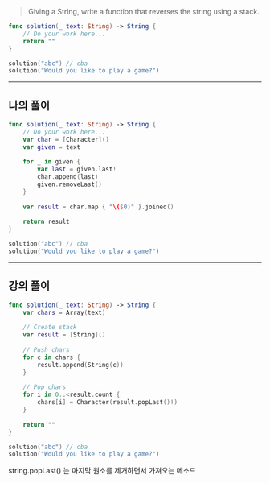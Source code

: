 
> Giving a String, write a function that reverses the string using a stack.

```swift
func solution(_ text: String) -> String {
	// Do your work here...
	return ""
}

solution("abc") // cba
solution("Would you like to play a game?")
```


---
## 나의 풀이

```swift
func solution(_ text: String) -> String {
    // Do your work here...
    var char = [Character]()    
    var given = text
    
    for _ in given {
        var last = given.last!
        char.append(last)
        given.removeLast()
    }
    
    var result = char.map { "\($0)" }.joined()
    
    return result
}

solution("abc") // cba
solution("Would you like to play a game?")
```

---

## 강의 풀이

```swift
func solution(_ text: String) -> String {
	var chars = Array(text)
	
	// Create stack
	var result = [String]()
	
	// Push chars
	for c in chars {
		result.append(String(c))
	}
	
	// Pop chars
	for i in 0..<result.count {
		chars[i] = Character(result.popLast()!)
	}
	
	return ""
}

solution("abc") // cba
solution("Would you like to play a game?")
```

string.popLast() 는 마지막 원소를 제거하면서 가져오는 메소드


